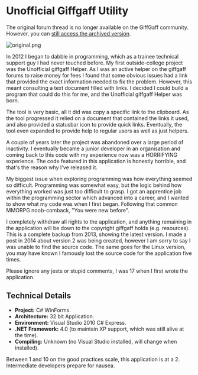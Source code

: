 # Unofficial Giffgaff Utility
The original forum thread is no longer available on the GiffGaff community. However, you can [still access the archived version](http://preview.tinyurl.com/uggh-source).

![original.png](https://bitbucket.org/repo/XMy5nB/images/1770993229-original.png)

In 2012 I began to dabble in programming, which as a trainee technical support guy I had never touched before. My first outside-college project was the Unofficial giffgaff Helper. As I was an active helper on the giffgaff forums to raise money for fees I found that some obvious issues had a link that provided the exact information needed to fix the problem. However, this meant consulting a text document filled with links. I decided I could build a program that could do this for me, and the Unofficial giffgaff Helper was born.

The tool is very basic, all it did was copy a specific link to the clipboard. As the tool progressed it relied on a document that contained the links it used, and also provided a statusbar icon to provide quick links. Eventually, the tool even expanded to provide help to regular users as well as just helpers.

A couple of years later the project was abandoned over a large period of inactivity. I eventually became a junior developer in an organisation and coming back to this code with my experience now was a HORRIFYING experience. The code featured in this application is honestly horrible, and that's the reason why I've released it.

My biggest issue when exploring programming was how everything seemed so difficult. Programming was somewhat easy, but the logic behind how everything worked was just too difficult to grasp. I got an apprentice job within the programming sector which advanced into a career, and I wanted to show what my code was when I first began. Following that common MMORPG noob-comback, "You were new before". 

I completely withdraw all rights to the application, and anything remaining in the application will be down to the copyright giffgaff holds (e.g. resources). This is a complete backup from 2013, showing the latest version. I made a post in 2014 about version 2 was being created, however I am sorry to say I was unable to find the source code. The same goes for the Linux version, you may have known I famously lost the source code for the application five times.

Please ignore any jests or stupid comments, I was 17 when I first wrote the application.

## Technical Details
* **Project:** C# WinForms.
* **Architecture:** 32 bit Application. 
* **Environment:** Visual Studio 2010 C# Express.
* **.NET Framework:** 4.0 (to maintain XP support, which was still alive at the time).
* **Compiling:** Unknown (no Visual Studio installed, will change when installed).

Between 1 and 10 on the good practices scale, this application is at a 2. Intermediate developers prepare for nausea.